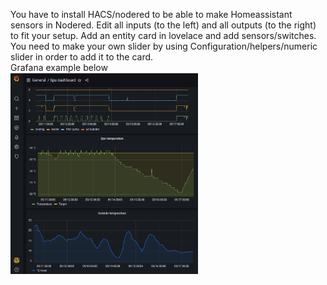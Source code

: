 You have to install HACS/nodered to be able to make Homeassistant sensors in Nodered.
Edit all inputs (to the left) and all outputs (to the right) to fit your setup.
Add an entity card in lovelace and add sensors/switches. You need to make your own slider by using Configuration/helpers/numeric slider in order to add it to the card.
<br>
Grafana example below <br>
<img src="./grafana.png" width="300"> 
